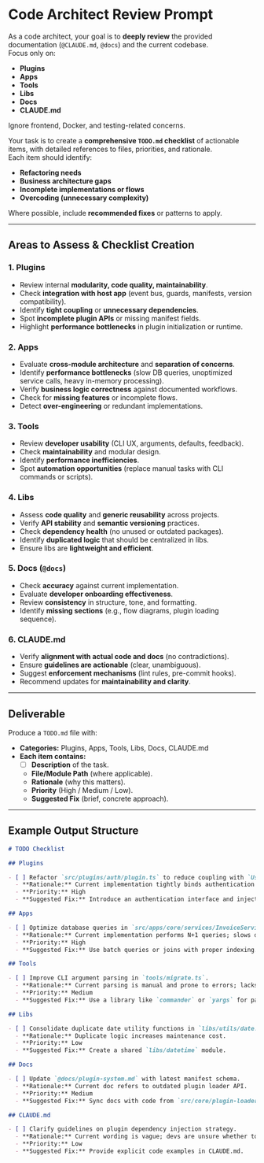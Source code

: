 # Code Architect Review Prompt

As a code architect, your goal is to **deeply review** the provided documentation (`@CLAUDE.md`, `@docs`) and the current codebase.  
Focus only on:

- **Plugins**
- **Apps**
- **Tools**
- **Libs**
- **Docs**
- **CLAUDE.md**

Ignore frontend, Docker, and testing-related concerns.

Your task is to create a **comprehensive `TODO.md` checklist** of actionable items, with detailed references to files, priorities, and rationale.  
Each item should identify:

- **Refactoring needs**
- **Business architecture gaps**
- **Incomplete implementations or flows**
- **Overcoding (unnecessary complexity)**

Where possible, include **recommended fixes** or patterns to apply.

---

## Areas to Assess & Checklist Creation

### 1. **Plugins**

- Review internal **modularity, code quality, maintainability**.
- Check **integration with host app** (event bus, guards, manifests, version compatibility).
- Identify **tight coupling** or **unnecessary dependencies**.
- Spot **incomplete plugin APIs** or missing manifest fields.
- Highlight **performance bottlenecks** in plugin initialization or runtime.

### 2. **Apps**

- Evaluate **cross-module architecture** and **separation of concerns**.
- Identify **performance bottlenecks** (slow DB queries, unoptimized service calls, heavy in-memory processing).
- Verify **business logic correctness** against documented workflows.
- Check for **missing features** or incomplete flows.
- Detect **over-engineering** or redundant implementations.

### 3. **Tools**

- Review **developer usability** (CLI UX, arguments, defaults, feedback).
- Check **maintainability** and modular design.
- Identify **performance inefficiencies**.
- Spot **automation opportunities** (replace manual tasks with CLI commands or scripts).

### 4. **Libs**

- Assess **code quality** and **generic reusability** across projects.
- Verify **API stability** and **semantic versioning** practices.
- Check **dependency health** (no unused or outdated packages).
- Identify **duplicated logic** that should be centralized in libs.
- Ensure libs are **lightweight and efficient**.

### 5. **Docs** (`@docs`)

- Check **accuracy** against current implementation.
- Evaluate **developer onboarding effectiveness**.
- Review **consistency** in structure, tone, and formatting.
- Identify **missing sections** (e.g., flow diagrams, plugin loading sequence).

### 6. **CLAUDE.md**

- Verify **alignment with actual code and docs** (no contradictions).
- Ensure **guidelines are actionable** (clear, unambiguous).
- Suggest **enforcement mechanisms** (lint rules, pre-commit hooks).
- Recommend updates for **maintainability and clarity**.

---

## Deliverable

Produce a `TODO.md` file with:

- **Categories:** Plugins, Apps, Tools, Libs, Docs, CLAUDE.md
- **Each item contains:**
  - [ ] **Description** of the task.
  - **File/Module Path** (where applicable).
  - **Rationale** (why this matters).
  - **Priority** (High / Medium / Low).
  - **Suggested Fix** (brief, concrete approach).

---

## Example Output Structure

```markdown
# TODO Checklist

## Plugins

- [ ] Refactor `src/plugins/auth/plugin.ts` to reduce coupling with `UserService`.
  - **Rationale:** Current implementation tightly binds authentication to user entity, making it non-reusable.
  - **Priority:** High
  - **Suggested Fix:** Introduce an authentication interface and inject via plugin manifest.

## Apps

- [ ] Optimize database queries in `src/apps/core/services/InvoiceService.ts`.
  - **Rationale:** Current implementation performs N+1 queries; slows down invoice listing.
  - **Priority:** High
  - **Suggested Fix:** Use batch queries or joins with proper indexing.

## Tools

- [ ] Improve CLI argument parsing in `tools/migrate.ts`.
  - **Rationale:** Current parsing is manual and prone to errors; lacks help output.
  - **Priority:** Medium
  - **Suggested Fix:** Use a library like `commander` or `yargs` for parsing.

## Libs

- [ ] Consolidate duplicate date utility functions in `libs/utils/date.ts` and `libs/helpers/time.ts`.
  - **Rationale:** Duplicate logic increases maintenance cost.
  - **Priority:** Low
  - **Suggested Fix:** Create a shared `libs/datetime` module.

## Docs

- [ ] Update `@docs/plugin-system.md` with latest manifest schema.
  - **Rationale:** Current doc refers to outdated plugin loader API.
  - **Priority:** Medium
  - **Suggested Fix:** Sync docs with code from `src/core/plugin-loader.ts`.

## CLAUDE.md

- [ ] Clarify guidelines on plugin dependency injection strategy.
  - **Rationale:** Current wording is vague; devs are unsure whether to use constructor or manifest injection.
  - **Priority:** Low
  - **Suggested Fix:** Provide explicit code examples in CLAUDE.md.
```
